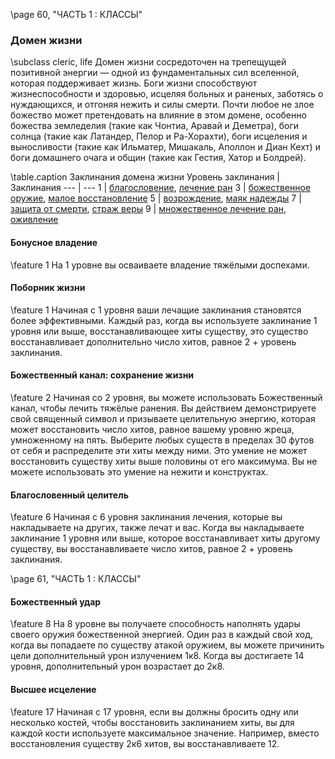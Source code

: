 \page 60, "ЧАСТЬ 1 : КЛАССЫ"

### Домен жизни
\subclass cleric, life
Домен жизни сосредоточен на трепещущей позитивной энергии — одной из фундаментальных сил вселенной, которая поддерживает жизнь. Боги жизни способствуют жизнеспособности и здоровью, исцеляя больных и раненых, заботясь о нуждающихся, и отгоняя нежить и силы смерти. Почти любое не злое божество может претендовать на влияние в этом домене, особенно божества земледелия (такие как Чонтиа, Аравай и Деметра), боги солнца (такие как Латандер, Пелор и Ра-Хорахти), боги исцеления и выносливости (такие как Ильматер, Мишакаль, Аполлон и Диан Кехт) и боги домашнего очага и общин (такие как Гестия, Хатор и Болдрей).

\table.caption Заклинания домена жизни
Уровень заклинания | Заклинания
--- | ---
1 | [благословение](spell.bless), [лечение ран](spell.cure_wounds)
3 | [божественное оружие](spell.spiritual_weapon), [малое восстановление](spell.lesser_restoration)
5 | [возрождение](spell.revivify), [маяк надежды](spell.beacon_of_hope)
7 | [защита от смерти](spell.death_ward), [страж веры](spell.guardian_of_faith)
9 | [множественное лечение ран](spell.mass_cure_wounds), [оживление](spell.raise_dead)

#### Бонусное владение
\feature 1
На 1 уровне вы осваиваете владение тяжёлыми доспехами.

#### Поборник жизни
\feature 1
Начиная с 1 уровня ваши лечащие заклинания становятся более эффективными. Каждый раз, когда вы используете заклинание 1 уровня или выше, восстанавливающее хиты существу, это существо восстанавливает дополнительно число хитов, равное 2 + уровень заклинания.

#### Божественный канал: сохранение жизни
\feature 2
Начиная со 2 уровня, вы можете использовать Божественный канал, чтобы лечить тяжёлые ранения. Вы действием демонстрируете свой священный символ и призываете целительную энергию, которая может восстановить число хитов, равное вашему уровню жреца, умноженному на пять. Выберите любых существ в пределах 30 футов от себя и распределите эти хиты между ними. Это умение не может восстановить существу хиты выше половины от его максимума. Вы не можете использовать это умение на нежити и конструктах.

#### Благословенный целитель
\feature 6
Начиная с 6 уровня заклинания лечения, которые вы накладываете на других, также лечат и вас. Когда вы накладываете заклинание 1 уровня или выше, которое восстанавливает хиты другому существу, вы восстанавливаете число хитов, равное 2 + уровень заклинания.

\page 61, "ЧАСТЬ 1 : КЛАССЫ"

#### Божественный удар
\feature 8
На 8 уровне вы получаете способность наполнять удары своего оружия божественной энергией. Один раз в каждый свой ход, когда вы попадаете по существу атакой оружием, вы можете причинить цели дополнительный урон излучением 1к8. Когда вы достигаете 14 уровня, дополнительный урон возрастает до 2к8.

#### Высшее исцеление
\feature 17
Начиная с 17 уровня, если вы должны бросить одну или несколько костей, чтобы восстановить заклинанием хиты, вы для каждой кости используете максимальное значение. Например, вместо восстановления существу 2к6 хитов, вы восстанавливаете 12.
